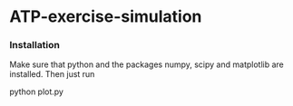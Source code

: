 # ATP-exercise-simulation

### Installation

Make sure that python and the packages numpy, scipy and matplotlib are installed. Then just run 

python plot.py
